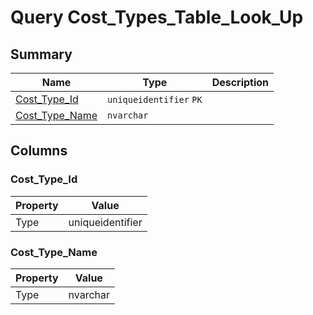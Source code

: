 # Query Cost_Types_Table_Look_Up


## Summary

| Name | Type | Description |
| - | - | --- |
|[Cost_Type_Id](#cost_type_id)|`uniqueidentifier` `PK`||
|[Cost_Type_Name](#cost_type_name)|`nvarchar` ||

## Columns

### Cost_Type_Id

| Property | Value |
| - | - |
|Type|uniqueidentifier|

### Cost_Type_Name

| Property | Value |
| - | - |
|Type|nvarchar|


